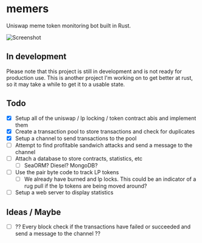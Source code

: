 # memers

Uniswap meme token monitoring bot built in Rust.

![Screenshot](https://i.imgur.com/Q8L1cCH.jpg)

## In development
Please note that this project is still in development and is not ready for production use. This is another project I'm working on to get better at rust, so it may take a while to get it to a usable state.

## Todo
- [x] Setup all of the uniswap / lp locking / token contract abis and implement them
- [x] Create a transaction pool to store transactions and check for duplicates
- [x] Setup a channel to send transactions to the pool
- [ ] Attempt to find profitable sandwich attacks and send a message to the channel
- [ ] Attach a database to store contracts, statistics, etc
    - [ ] SeaORM? Diesel? MongoDB?
- [ ] Use the pair byte code to track LP tokens
    - [ ] We already have burned and lp locks. This could be an indicator of a rug pull if the lp tokens are being moved around?
- [ ] Setup a web server to display statistics

## Ideas / Maybe
- [ ] ?? Every block check if the transactions have failed or succeeded and send a message to the channel ??